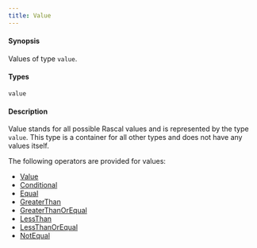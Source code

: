 ```yaml
---
title: Value
---
```


#### Synopsis

Values of type `value`.

#### Types

`value`

#### Description

Value stands for all possible Rascal values and is represented by the type `value`.
This type is a container for all other types and does not have any values itself.

The following operators are provided for values:
* [Value](../../../../Rascal/Expressions/Values/Value)
* [Conditional](../../../../Rascal/Expressions/Values/Value/Conditional)
* [Equal](../../../../Rascal/Expressions/Values/Value/Equal)
* [GreaterThan](../../../../Rascal/Expressions/Values/Value/GreaterThan)
* [GreaterThanOrEqual](../../../../Rascal/Expressions/Values/Value/GreaterThanOrEqual)
* [LessThan](../../../../Rascal/Expressions/Values/Value/LessThan)
* [LessThanOrEqual](../../../../Rascal/Expressions/Values/Value/LessThanOrEqual)
* [NotEqual](../../../../Rascal/Expressions/Values/Value/NotEqual)



